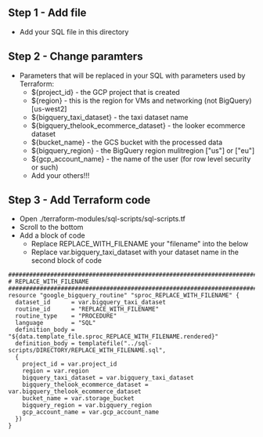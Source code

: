 ## Step 1 - Add file
- Add your SQL file in this directory

## Step 2 - Change paramters
- Parameters that will be replaced in your SQL with parameters used by Terraform:
  - ${project_id} - the GCP project that is created
  - ${region} - this is the region for VMs and networking (not BigQuery) [us-west2]
  - ${bigquery_taxi_dataset} - the taxi dataset name
  - ${bigquery_thelook_ecommerce_dataset} - the looker ecommerce dataset
  - ${bucket_name} - the GCS bucket with the processed data
  - ${bigquery_region} - the BigQuery region mulitregion ["us"] or ["eu"]
  - ${gcp_account_name} - the name of the user (for row level security or such)
  - Add your others!!!

## Step 3 - Add Terraform code
- Open ./terraform-modules/sql-scripts/sql-scripts.tf
- Scroll to the bottom
- Add a block of code
  - Replace REPLACE_WITH_FILENAME your "filename" into the below
  - Replace var.bigquery_taxi_dataset with your dataset name in the second block of code
```
####################################################################################
# REPLACE_WITH_FILENAME
####################################################################################
resource "google_bigquery_routine" "sproc_REPLACE_WITH_FILENAME" {
  dataset_id      = var.bigquery_taxi_dataset
  routine_id      = "REPLACE_WITH_FILENAME"
  routine_type    = "PROCEDURE"
  language        = "SQL"
  definition_body = "${data.template_file.sproc_REPLACE_WITH_FILENAME.rendered}"
  definition_body = templatefile("../sql-scripts/DIRECTORY/REPLACE_WITH_FILENAME.sql", 
  { 
    project_id = var.project_id
    region = var.region
    bigquery_taxi_dataset = var.bigquery_taxi_dataset
    bigquery_thelook_ecommerce_dataset = var.bigquery_thelook_ecommerce_dataset
    bucket_name = var.storage_bucket
    bigquery_region = var.bigquery_region
    gcp_account_name = var.gcp_account_name
  })
}
```
